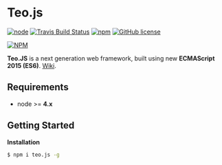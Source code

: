 # Teo.js
[![node](https://img.shields.io/badge/node-%3E%3D%204.x-brightgreen.svg)](https://github.com/Antyfive/teo.js)
[![Travis Build Status](https://travis-ci.org/Antyfive/teo.js.svg)](https://travis-ci.org/Antyfive/teo.js)
[![npm](https://img.shields.io/npm/v/npm.svg)](https://github.com/Antyfive/teo.js)
[![GitHub license](https://img.shields.io/badge/license-MIT-blue.svg)](https://raw.githubusercontent.com/Antyfive/teo.js/master/LICENSE)

[![NPM](https://nodei.co/npm/teo.js.png?downloads=true&stars=true)](https://nodei.co/npm/teo.js/)

**Teo.JS** is a next generation web framework, built using new **ECMAScript 2015 (ES6)**. 
[Wiki](https://github.com/Antyfive/teo.js/wiki).

## Requirements
- node >= **4.x**

## Getting Started

**Installation**
```bash
$ npm i teo.js -g
```
